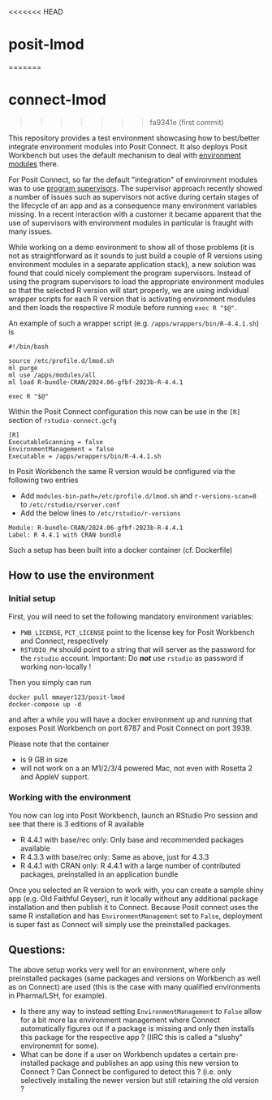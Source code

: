 <<<<<<< HEAD
# posit-lmod
=======
# connect-lmod
>>>>>>> fa9341e (first commit)

This repository provides a test environment showcasing how to best/better integrate environment modules into Posit Connect. It also deploys Posit Workbench but uses the default mechanism to deal with [environment modules](https://docs.posit.co/ide/server-pro/r/using_multiple_versions_of_r.html#modules) there. 

For Posit Connect, so far the default "integration" of environment modules was to use [program supervisors](https://docs.posit.co/connect/admin/process-management/index.html#program-supervisors). The supervisor approach recently showed a number of issues such as supervisors not active during certain stages of the lifecycle of an app and as a consequence many environment variables missing. In a recent interaction with a customer it became apparent that the use of supervisors with environment modules in particular is fraught with many issues. 

While working on a demo environment to show all of those problems (it is not as straightforward as it sounds to just build a couple of R versions using environment modules in a separate application stack), a new solution was found that could nicely complement the program supervisors. Instead of using the program supervisors to load the appropriate environment modules so that the selected R version will start properly, we are using individual wrapper scripts for each R version that is activating environment modules and then loads the respective R module before running `exec R "$@"`. 

An example of such a wrapper script (e.g. `/apps/wrappers/bin/R-4.4.1.sh`) is 

```
#!/bin/bash

source /etc/profile.d/lmod.sh 
ml purge 
ml use /apps/modules/all
ml load R-bundle-CRAN/2024.06-gfbf-2023b-R-4.4.1

exec R "$@"
```

Within the Posit Connect configuration this now can be use in the `[R]` section of `rstudio-connect.gcfg`

```
[R]
ExecutableScanning = false
EnvironmentManagement = false
Executable = /apps/wrappers/bin/R-4.4.1.sh
```

In Posit Workbench the same R version would be configured via the following two entries

* Add `modules-bin-path=/etc/profile.d/lmod.sh` and `r-versions-scan=0` to `/etc/rstudio/rserver.conf`
* Add the below lines to `/etc/rstudio/r-versions`
```
Module: R-bundle-CRAN/2024.06-gfbf-2023b-R-4.4.1
Label: R 4.4.1 with CRAN bundle
```

Such a setup has been built into a docker container (cf. Dockerfile) 

## How to use the environment

### Initial setup 

First, you will need to set the following mandatory environment variables: 
* `PWB_LICENSE`, `PCT_LICENSE` point to the license key for Posit Workbench and Connect, respectively
* `RSTUDIO_PW` should point to a string that will server as the password for the `rstudio` account. Important: Do ***not*** use `rstudio` as password if working non-locally !

Then you simply can run 
```
docker pull mmayer123/posit-lmod
docker-compose up -d 
```

and after a while you will have a docker environment up and running that exposes Posit Workbench on port 8787 and Posit Connect on port 3939.

Please note that the container 
* is 9 GB in size
* will not work on a an M1/2/3/4 powered Mac, not even with Rosetta 2 and AppleV support. 

### Working with the environment

You now can log into Posit Workbench, launch an RStudio Pro session and see that there is 3 editions of R available 
* R 4.4.1 with base/rec only: Only base and recommended packages available
* R 4.3.3 with base/rec only: Same as above, just for 4.3.3
* R 4.4.1 with CRAN only: R 4.4.1 with a large number of contributed packages, preinstalled in an application bundle

Once you selected an R version to work with, you can create a sample shiny app (e.g. Old Faithful Geyser), run it locally without any additional package installation and then publish it to Connect. Because Posit connect uses the same R installation and has `EnvironmentManagement` set to `False`, deployment is super fast as Connect will simply use the preinstalled packages. 


## Questions:

The above setup works very well for an environment, where only preinstalled packages (same packages and versions on Workbench as well as on Connect) are used (this is the case with many qualified environments in Pharma/LSH, for example). 

* Is there any way to instead setting `EnvironmentManagement` to `False` allow for a bit more lax environment management where Connect automatically figures out if a package is missing and only then installs this package for the respective app ? (IIRC this is called a "slushy" environemnt for some).
* What can be done if a user on Workbench updates a certain pre-installed package and publishes an app using this new version to Connect ? Can Connect be configured to detect this ? (i.e. only selectively installing the newer version but still retaining the old version ?

